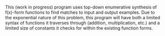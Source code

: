 
This (work in progress) program uses top-down enumerative synthesis of f(x)-form functions to find matches to input and output examples. Due to the exponential nature of this problem, this program will have both a limited syntax of functions it traverses through (addition, multiplication, etc.) and a limited size of constants it checks for within the existing function forms.

